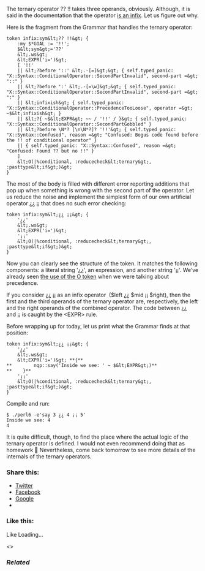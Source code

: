 The ternary operator ?? !! takes three operands, obviously. Although, it is said in the documentation that the operator [is an infix][1]. Let us figure out why.

Here is the fragment from the Grammar that handles the ternary operator:

	token infix:sym&lt;?? !!&gt; {
	    :my $*GOAL := '!!';
	    $&lt;sym&gt;='??'
	    &lt;.ws&gt;
	    &lt;EXPR('i=')&gt;
	    [ '!!'
	    || &lt;?before '::' &lt;.-[=]&gt;&gt; { self.typed_panic: "X::Syntax::ConditionalOperator::SecondPartInvalid", second-part =&gt; "::" }
	    || &lt;?before ':' &lt;.-[=\w]&gt;&gt; { self.typed_panic: "X::Syntax::ConditionalOperator::SecondPartInvalid", second-part =&gt; ":" }
	    || &lt;infixish&gt; { self.typed_panic: "X::Syntax::ConditionalOperator::PrecedenceTooLoose", operator =&gt; ~$&lt;infixish&gt; }
	    || &lt;?{ ~$&lt;EXPR&gt; ~~ / '!!' / }&gt; { self.typed_panic: "X::Syntax::ConditionalOperator::SecondPartGobbled" }
	    || &lt;?before \N*? [\n\N*?]? '!!'&gt; { self.typed_panic: "X::Syntax::Confused", reason =&gt; "Confused: Bogus code found before the !! of conditional operator" }
	    || { self.typed_panic: "X::Syntax::Confused", reason =&gt; "Confused: Found ?? but no !!" }
	    ]
	    &lt;O(|%conditional, :reducecheck&lt;ternary&gt;, :pasttype&lt;if&gt;)&gt;
	}

The most of the body is filled with different error reporting additions that pop up when something is wrong with the second part of the operator. Let us reduce the noise and implement the simplest form of our own artificial operator ¿¿ ¡¡ that does no such error checking:

	token infix:sym&lt;¿¿ ¡¡&gt; {
	    '¿¿'
	    &lt;.ws&gt;
	    &lt;EXPR('i=')&gt;
	    '¡¡'
	    &lt;O(|%conditional, :reducecheck&lt;ternary&gt;, :pasttype&lt;if&gt;)&gt;
	}

Now you can clearly see the structure of the token. It matches the following components: a literal string '¿¿', an expression, and another string '¡¡'. We’ve already seen [the use of the O token][2] when we were talking about precedence.

If you consider ¿¿ ¡¡ as an infix operator  ($left ¿¿ $mid ¡¡ $right), then the first and the third operands of the ternary operator are, respectively, the left and the right operands of the combined operator. The code between ¿¿ and ¡¡ is caught by the &lt;EXPR&gt; rule.

Before wrapping up for today, let us print what the Grammar finds at that position:

	token infix:sym&lt;¿¿ ¡¡&gt; {
	    '¿¿'
	    &lt;.ws&gt;
	    &lt;EXPR('i=')&gt; **{**
	**        nqp::say('Inside we see: ' ~ $&lt;EXPR&gt;)**
	**    }**
	    '¡¡'
	    &lt;O(|%conditional, :reducecheck&lt;ternary&gt;, :pasttype&lt;if&gt;)&gt;
	}

Compile and run:

	$ ./perl6 -e'say 3 ¿¿ 4 ¡¡ 5'
	Inside we see: 4
	4

It is quite difficult, though, to find the place where the actual logic of the ternary operator is defined. I would not even recommend doing that as homework 🙂 Nevertheless, come back tomorrow to see more details of the internals of the ternary operators.

### Share this:

* [Twitter][3]
* [Facebook][4]
* [Google][5]
*

### Like this:

Like Loading...

<>

### _Related_

  [1]: https://docs.perl6.org/language/operators#index-entry-Ternary_operator
  [2]: https://perl6.online/2017/12/28/digging-operator-precedence-part-2/
  [3]: https://perl6.online/2018/01/11/infix-nature-of-ternary-operator-in-perl-6/?share=twitter "Click to share on Twitter"
  [4]: https://perl6.online/2018/01/11/infix-nature-of-ternary-operator-in-perl-6/?share=facebook "Click to share on Facebook"
  [5]: https://perl6.online/2018/01/11/infix-nature-of-ternary-operator-in-perl-6/?share=google-plus-1 "Click to share on Google+"